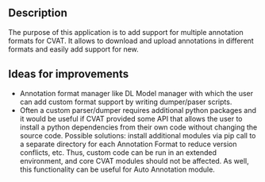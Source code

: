 ## Description
The purpose of this application is to add support for multiple annotation formats for CVAT.
It allows to download and upload annotations in different formats and easily add support for new.


## Ideas for improvements
* Annotation format manager like DL Model manager with which the user can add custom format support by writing dumper/paser scripts.
* Often a custom parser/dumper requires additional python packages and it would be useful if CVAT provided some API that allows the user to install a python dependencies from their own code without changing the source code. Possible solutions: install additional modules via pip call to a separate directory for each Annotation Format to reduce version conflicts, etc. Thus, custom code can be run in an extended environment, and core CVAT modules should not be affected. As well, this functionality can be useful for Auto Annotation module.
